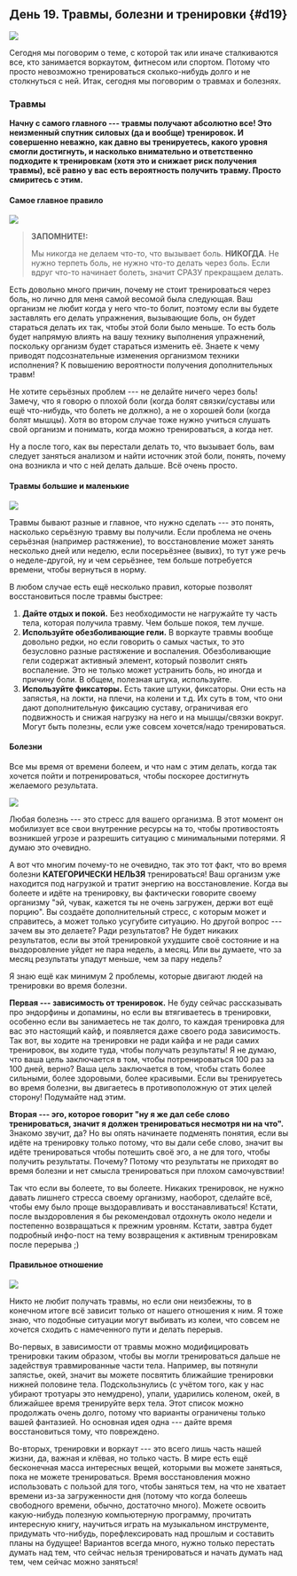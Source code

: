 ## День 19. Травмы, болезни и тренировки {#d19}

![](src/img/19.jpg)

Сегодня мы поговорим о теме, с которой так или иначе сталкиваются все, кто занимается воркаутом, фитнесом или спортом. Потому что просто невозможно тренироваться сколько-нибудь долго и не столкнуться с ней. Итак, сегодня мы поговорим о травмах и болезнях. 

### Травмы

**Начну с самого главного --- травмы получают абсолютно все! Это неизменный спутник силовых (да и вообще) тренировок. И совершенно неважно, как давно вы тренируетесь, какого уровня смогли достигнуть, и насколько внимательно и ответственно подходите к тренировкам (хотя это и снижает риск получения травмы), всё равно у вас есть вероятность получить травму. Просто смиритесь с этим.** 

#### Самое главное правило

![](src/img/19-1.jpg)

> **ЗАПОМНИТЕ!:**
>
> Мы никогда не делаем что-то, что вызывает боль. **НИКОГДА**. Не нужно терпеть боль, не нужно что-то делать через боль. Если вдруг что-то начинает болеть, значит СРАЗУ прекращаем делать.

Есть довольно много причин, почему не стоит тренироваться через боль, но лично для меня самой весомой была следующая. Ваш организм не любит когда у него что-то болит, поэтому если вы будете заставлять его делать упражнения, вызывающие боль, он будет стараться делать их так, чтобы этой боли было меньше. То есть боль будет напрямую влиять на вашу технику выполнения упражнений, поскольку организм будет стараться изменить её. Знаете к чему приводят подсознательные изменения организмом техники исполнения? К повышению вероятности получения дополнительных травм! 

Не хотите серьёзных проблем --- не делайте ничего через боль! Замечу, что я говорю о плохой боли (когда болят связки/суставы или ещё что-нибудь, что болеть не должно), а не о хорошей боли (когда болят мышцы). Хотя во втором случае тоже нужно учиться слушать свой организм и понимать, когда можно тренироваться, а когда нет. 

Ну а после того, как вы перестали делать то, что вызывает боль, вам следует заняться анализом и найти источник этой боли, понять, почему она возникла и что с ней делать дальше. Всё очень просто. 

#### Травмы большие и маленькие

![](src/img/19-2.jpg)

Травмы бывают разные и главное, что нужно сделать --- это понять, насколько серьёзную травму вы получили. Если проблема не очень серьёзная (например растяжение), то восстановление может занять несколько дней или неделю, если посерьёзнее (вывих), то тут уже речь о неделе-другой, ну и чем серьёзнее, тем больше потребуется времени, чтобы вернуться в норму. 

В любом случае есть ещё несколько правил, которые позволят восстановиться после травмы быстрее: 

1. **Дайте отдых и покой.** Без необходимости не нагружайте ту часть тела, которая получила травму. Чем больше покоя, тем лучше.
2. **Используйте обезболивающие гели.** В воркауте травмы вообще довольно редки, но если говорить о самых частых, то это безусловно разные растяжение и воспаления. Обезболивающие гели содержат активный элемент, который позволит снять воспаление. Это не только может устранить боль, но иногда и причину боли. В общем, полезная штука, используйте.
3. **Используйте фиксаторы.** Есть такие штуки, фиксаторы. Они есть на запястья, на локти, на плечи, на колени и т.д. Их суть в том, что они дают дополнительную фиксацию суставу, ограничивая его подвижность и снижая нагрузку на него и на мышцы/связки вокруг. Могут быть полезны, если уже совсем хочется/надо тренироваться.

#### Болезни

Все мы время от времени болеем, и что нам с этим делать, когда так хочется пойти и потренироваться, чтобы поскорее достигнуть желаемого результата. 

![](src/img/19-3.jpg) 

Любая болезнь --- это стресс для вашего организма. В этот момент он мобилизует все свои внутренние ресурсы на то, чтобы противостоять возникшей угрозе и разрешить ситуацию с минимальными потерями. Я думаю это очевидно. 

А вот что многим почему-то не очевидно, так это тот факт, что во время болезни **КАТЕГОРИЧЕСКИ НЕЛЬЗЯ** тренироваться! Ваш организм уже находится под нагрузкой и тратит энергию на восстановление. Когда вы болеете и идёте на тренировку, вы фактически говорите своему организму "эй, чувак, кажется ты не очень загружен, держи вот ещё порцию". Вы создаёте дополнительный стресс, с которым может и справитесь, а может только усугубите ситуацию. Но другой вопрос --- зачем вы это делаете? Ради результатов? Не будет никаких результатов, если вы этой тренировкой ухудшите своё состояние и на выздоровление уйдет не пара недель, а месяц. Или вы думаете, что за месяц результаты упадут меньше, чем за пару недель? 

Я знаю ещё как минимум 2 проблемы, которые двигают людей на тренировки во время болезни. 

**Первая --- зависимость от тренировок.** Не буду сейчас рассказывать про эндорфины и допамины, но если вы втягиваетесь в тренировки, особенно если вы занимаетесь не так долго, то каждая тренировка для вас это настоящий кайф, и появляется даже своего рода зависимость. Так вот, вы ходите на тренировки не ради кайфа и не ради самих тренировок, вы ходите туда, чтобы получать результаты! Я не думаю, что ваша цель заключается в том, чтобы потренироваться 100 раз за 100 дней, верно? Ваша цель заключается в том, чтобы стать более сильными, более здоровыми, более красивыми. Если вы тренируетесь во время болезни, вы двигаетесь в противоположную от этих целей сторону! Подумайте над этим. 

**Вторая --- эго, которое говорит "ну я же дал себе слово тренироваться, значит я должен тренироваться несмотря ни на что".** Знакомо звучит, да? Но вы опять начинаете подменять понятия, если вы идёте на тренировку только потому, что вы дали себе слово, значит вы идёте тренироваться чтобы потешить своё эго, а не для того, чтобы получить результаты. Почему? Потому что результаты не приходят во время болезни и нет смысла тренироваться при плохом самочувствии! 

Так что если вы болеете, то вы болеете. Никаких тренировок, не нужно давать лишнего стресса своему организму, наоборот, сделайте всё, чтобы ему было проще выздоравливать и восстанавливаться! Кстати, после выздоровления я бы рекомендовал отдохнуть около недели и постепенно возвращаться к прежним уровням. Кстати, завтра будет подробный инфо-пост на тему возвращения к активным тренировкам после перерыва ;) 

#### Правильное отношение

![](src/img/19-4.jpg)

Никто не любит получать травмы, но если они неизбежны, то в конечном итоге всё зависит только от нашего отношения к ним. Я тоже знаю, что подобные ситуации могут выбивать из колеи, что совсем не хочется сходить с намеченного пути и делать перерыв. 

Во-первых, в зависимости от травмы можно модифицировать тренировки таким образом, чтобы вы могли тренироваться дальше не задействуя травмированные части тела. Например, вы потянули запястье, окей, значит вы можете посвятить ближайшие тренировки нижней половине тела. Подскользнулись (с учётом того, как у нас убирают тротуары это немудрено), упали, ударились коленом, окей, в ближайшее время тренируйте верх тела. Этот список можно продолжать очень долго, потому что варианты ограничены только вашей фантазией. Но основная идея одна --- дайте время восстановиться тому, что повреждено. 

Во-вторых, тренировки и воркаут --- это всего лишь часть нашей жизни, да, важная и клёвая, но только часть. В мире есть ещё бесконечная масса интересных вещей, которыми вы можете заняться, пока не можете тренироваться. Время восстановления можно использовать с пользой для того, чтобы заняться тем, на что не хватает времени из-за загруженности дня (потому что когда болеешь свободного времени, обычно, достаточно много). Можете освоить какую-нибудь полезную компьютерную программу, прочитать интересную книгу, научиться играть на музыкальном инструменте, придумать что-нибудь, порефлексировать над прошлым и составить планы на будущее! Вариантов всегда много, нужно только перестать думать над тем, что сейчас нельзя тренироваться и начать думать над тем, чем сейчас можно заняться! 

